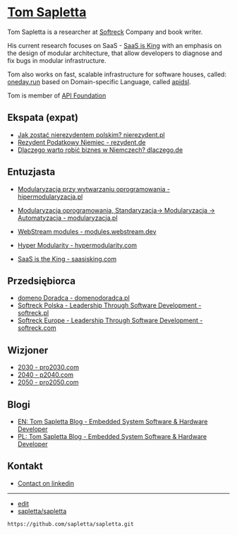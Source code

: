 # [Tom Sapletta](https://sapletta.github.io/sapletta/)

Tom Sapletta is a researcher at [Softreck](https://softreck.com/) Company and book writer. 

His current research focuses on SaaS - [SaaS is King](https://www.saasisking.com/) with an emphasis on the design of modular architecture, that allow developers to diagnose and fix bugs in modular infrastructure.

Tom also works on fast, scalable infrastructure for software houses, called: [oneday.run](https://www.oneday.run/) based on Domain-specific Language, called [apidsl](https://www.apidsl.com).

Tom is member of [API Foundation](https://www.apifoundation.com/)


## Ekspata (expat)


+ [Jak zostać nierezydentem polskim?  nierezydent.pl](https://www.nierezydent.pl/)
+ [Rezydent Podatkowy Niemiec - rezydent.de](https://www.rezydent.de/)
+ [Dlaczego warto robić biznes w Niemczech?  dlaczego.de](https://www.dlaczego.de/)


## Entuzjasta

+ [Modularyzacja przy wytwarzaniu oprogramowania - hipermodularyzacja.pl](https://www.hipermodularyzacja.pl/)
+ [Modularyzacja oprogramowania, Standaryzacja-> Modularyzacja -> Automatyzacja - modularyzacja.pl](https://www.modularyzacja.pl/)
+ [WebStream modules - modules.webstream.dev](https://modules.webstream.dev)


+ [Hyper Modularity - hypermodularity.com](https://www.hypermodularity.com/)
+ [SaaS is the King - saasisking.com](https://www.saasisking.com/)

## Przedsiębiorca

+ [domeno Doradca - domenodoradca.pl](https://www.domenodoradca.pl/)
+ [Softreck Polska - Leadership Through Software Development - softreck.pl](https://softreck.pl/)
+ [Softreck Europe - Leadership Through Software Development - softreck.com](https://softreck.com/)



## Wizjoner

+ [2030 - pro2030.com](https://www.pro2030.com/#/)
+ [2040 - p2040.com](https://www.p2040.com/#/)
+ [2050 - pro2050.com](https://www.pro2050.com/#/)



## Blogi

+ [EN: Tom Sapletta Blog - Embedded System Software & Hardware Developer](https://tom.sapletta.com/)
+ [PL: Tom Sapletta Blog - Embedded System Software & Hardware Developer](https://tom.sapletta.pl/)


## Kontakt

+ [Contact on linkedin](https://www.linkedin.com/in/tom-sapletta-com/)




---
+ [edit](https://github.com/sapletta/sapletta/edit/main/README.md)
+ [sapletta/sapletta](https://github.com/sapletta/sapletta)
```
https://github.com/sapletta/sapletta.git
```
